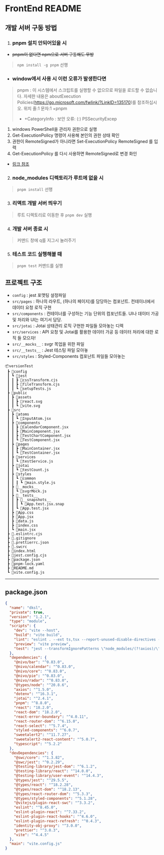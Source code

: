 # FrontEnd README

## 개발 서버 구동 방법

1. ### pnpm 설치 안되어있을 시

- ~~pnpm이 없다면 npm으로 서버 구동해도 무방~~

> `npm install -g pnpm` 선행

- ### window에서 사용 시 이런 오류가 발생한다면

> pnpm : 이 시스템에서 스크립트를 실행할 수 없으므로 파일을 로드할 수 없습니다. 자세한 내용은 aboutExecution
> Policies(https://go.microsoft.com/fwlink/?LinkID=135170)를 참조하십시오.
> 위치 줄:1 문자:1
> +pnpm
>
> - +CategoryInfo : 보안 오류: (:) PSSecurityExcep

1. windows PowerShell을 관리자 권한으로 실행
2. Get-ExecutionPolicy 명령어 사용해 본인의 권한 상태 확인
3. 권한이 RemoteSigned가 아니라면 Set-ExecutionPolicy RemoteSigned 를 입력
4. Get-ExecutionPolicy 를 다시 사용하면 RemoteSigned로 변경 화인

- [링크 참조](https://velog.io/@ariel1031/Next.js-%EC%8B%9C%EC%9E%91%ED%95%98%EA%B8%B0)

2. ### node_modules 디렉토리가 루트에 없을 시

> `pnpm install` 선행

3. ### 리액트 개발 서버 띄우기

> 루트 디렉토리로 이동한 후 `pnpm dev` 실행

4. ### 개발 서버 종료 시

> 커맨드 창에 q를 지그시 눌러주기

5. ### 테스트 코드 실행해볼 때

> `pnpm test` 커맨드를 실행

## 프로젝트 구조

- `config` : jest 포맷팅 설정파일
- `src/pages` : 하나의 라우트, (하나의 페이지)를 담당하는 컴포넌트. 컨테이너에서 데이터 요청 로직 구현
- `src/components` : 컨테이너를 구성하는 기능 단위의 컴포넌트들.
  UI나 데이터 가공 및 처리와 UI는 여기서 담당.
- `src/jotai` : Jotai 상태관리 로직 구현한 파일들 모아놓는 디렉
- `src/services` : API 요청 및 Jotai를 활용한 데이터 가공 등 데이터 처리에 대한 로직 들 모으자!
- `src/__mocks__` : svgr 목업을 위한 파일
- `src/__tests__` : Jest 테스팅 파일 모아놓
- `src/styles` : Styled-Components 컴포난트 파일들 모아놓는

```
📦versionTest
 ┣ 📂config
 ┃ ┗ 📂jest
 ┃ ┃ ┣ 📜cssTransform.cjs
 ┃ ┃ ┣ 📜fileTransform.cjs
 ┃ ┃ ┗ 📜setupTests.js
 ┣ 📂public
 ┃ ┣ 📂assets
 ┃ ┃ ┣ 📜react.svg
 ┃ ┃ ┗ 📜vite.svg
 ┣ 📂src
 ┃ ┣ 📂atoms
 ┃ ┃ ┗ 📜InputAtom.jsx
 ┃ ┣ 📂components
 ┃ ┃ ┣ 📜CalendarComponent.jsx
 ┃ ┃ ┣ 📜MainComponent.jsx
 ┃ ┃ ┣ 📜TestChartComponent.jsx
 ┃ ┃ ┗ 📜TestComponent.jsx
 ┃ ┣ 📂pages
 ┃ ┃ ┣ 📜MainContainer.jsx
 ┃ ┃ ┗ 📜TestContainer.jsx
 ┃ ┣ 📂services
 ┃ ┃ ┗ 📜testService.js
 ┃ ┣ 📂jotai
 ┃ ┃ ┗ 📜testCount.js
 ┃ ┣ 📂styles
 ┃ ┃ ┗ 📂common
 ┃ ┃ ┃ ┗ 📜main.style.js
 ┃ ┣ 📂__mocks__
 ┃ ┃ ┗ 📜svgrMock.js
 ┃ ┣ 📂__tests__
 ┃ ┃ ┣ 📂__snapshots__
 ┃ ┃ ┃ ┗ 📜App.test.jsx.snap
 ┃ ┃ ┗ 📜App.test.jsx
 ┃ ┣ 📜App.css
 ┃ ┣ 📜App.jsx
 ┃ ┣ 📜data.js
 ┃ ┣ 📜index.css
 ┃ ┗ 📜main.jsx
 ┣ 📜.eslintrc.cjs
 ┣ 📜.gitignore
 ┣ 📜.prettierrc.json
 ┣ 📜.swcrc
 ┣ 📜index.html
 ┣ 📜jest.config.cjs
 ┣ 📜package.json
 ┣ 📜pnpm-lock.yaml
 ┣ 📜README.md
 ┗ 📜vite.config.js
```

---

## package.json

```JSON
{
  "name": "dksl",
  "private": true,
  "version": "1.2.1",
  "type": "module",
  "scripts": {
    "dev": "vite --host",
    "build": "vite build",
    "lint": "eslint . --ext ts,tsx --report-unused-disable-directives --max-warnings 0",
    "preview": "vite preview",
    "test": "jest --transformIgnorePatterns \"node_modules/(?!axios)/\""
  },
  "dependencies": {
    "@nivo/bar": "^0.83.0",
    "@nivo/calendar": "^0.83.0",
    "@nivo/core": "^0.83.0",
    "@nivo/pie": "^0.83.0",
    "@nivo/radar": "^0.83.0",
    "@types/node": "^20.8.6",
    "axios": "^1.5.0",
    "dotenv": "^16.3.1",
    "jotai": "^2.4.1",
    "pnpm": "^8.8.0",
    "react": "18.2.0",
    "react-dom": "18.2.0",
    "react-error-boundary": "^4.0.11",
    "react-router-dom": "^6.15.0",
    "react-select": "^5.7.4",
    "styled-components": "^6.0.7",
    "sweetalert2": "^11.7.27",
    "sweetalert2-react-content": "^5.0.7",
    "typescript": "^5.2.2"
  },
  "devDependencies": {
    "@swc/core": "^1.3.82",
    "@swc/jest": "^0.2.29",
    "@testing-library/jest-dom": "^6.1.2",
    "@testing-library/react": "^14.0.0",
    "@testing-library/user-event": "^14.4.3",
    "@types/jest": "^29.5.5",
    "@types/react": "^18.2.28",
    "@types/react-dom": "^18.2.13",
    "@types/react-router-dom": "^5.3.3",
    "@types/styled-components": "^5.1.28",
    "@vitejs/plugin-react-swc": "^3.3.2",
    "eslint": "^8.45.0",
    "eslint-plugin-react": "^7.33.2",
    "eslint-plugin-react-hooks": "^4.6.0",
    "eslint-plugin-react-refresh": "^0.4.3",
    "identity-obj-proxy": "^3.0.0",
    "prettier": "^3.0.3",
    "vite": "^4.4.5"
  },
  "main": "vite.config.js"
}


```
